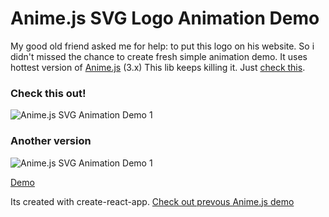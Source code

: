 # Anime.js SVG Logo Animation Demo

My good old friend asked me for help: to put this logo on his website.
So i didn't missed the chance to create fresh simple animation demo. 
It uses hottest version of [Anime.js](https://animejs.com/) (3.x)
This lib keeps killing it. Just [check this](https://animejs.com/documentation/).

### Check this out!

![Anime.js SVG Animation Demo 1](misc/1.gif)

### Another version

![Anime.js SVG Animation Demo 1](misc/2.gif)

[Demo](http://stepiveter.ru/)

Its created with create-react-app.
[Check out prevous Anime.js demo](https://github.com/andreystarkov/animejs-svg-experiment)
